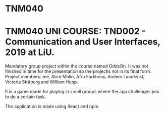 # TNM040
# TNM040 UNI COURSE: TND002 - Communication and User Interfaces, 2019 at LiU.

Mandatory group project within the course named OddsOn. 
It was not finished in time for the presentation so the projectis not in its final form.
Project members: me, Alice Molin, Afra Farkhooy, Anders Lundkvist, Victoria Stråberg and William Hepp.

It is a game made for playing in small groups where the app challenges you to do a certain task.

The application is made using React and npm.
